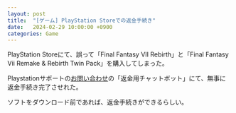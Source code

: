 ```yaml
---
layout: post
title:  "[ゲーム] PlayStation Storeでの返金手続き"
date:   2024-02-29 10:00:00 +0900
categories: Game
---
```


PlayStation Storeにて、誤って「Final Fantasy VII Rebirth」と「Final Fantasy Vii Remake & Rebirth Twin Pack」を購入してしまった。

Playstationサポートの[お問い合わせ](https://www.playstation.com/ja-jp/support/contact-us/?category=store&subCategory=refunds)の「返金用チャットボット」にて、無事に返金手続き完了させれた。

ソフトをダウンロード前であれば、返金手続きができるらしい。
